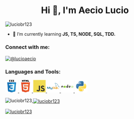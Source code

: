 

<h1 align="center">Hi 👋, I'm Aecio Lucio</h1>


<p align="left"> <img src="https://komarev.com/ghpvc/?username=luciobr123&label=Profile%20views&color=0e75b6&style=flat" alt="luciobr123" /> </p>


- 🌱 I’m currently learning **JS, TS, NODE, SQL, TDD.**

<h3 align="left">Connect with me:</h3>
<p align="left">
<a href="https://instagram.com/@lucioaecio" target="blank"><img align="center" src="https://raw.githubusercontent.com/rahuldkjain/github-profile-readme-generator/master/src/images/icons/Social/instagram.svg" alt="@lucioaecio" height="30" width="40" /></a>
</p>

<h3 align="left">Languages and Tools:</h3>
<p align="left"> <a href="https://www.w3schools.com/css/" target="_blank" rel="noreferrer"> <img src="https://raw.githubusercontent.com/devicons/devicon/master/icons/css3/css3-original-wordmark.svg" alt="css3" width="40" height="40"/> </a> <a href="https://www.w3.org/html/" target="_blank" rel="noreferrer"> <img src="https://raw.githubusercontent.com/devicons/devicon/master/icons/html5/html5-original-wordmark.svg" alt="html5" width="40" height="40"/> </a> <a href="https://developer.mozilla.org/en-US/docs/Web/JavaScript" target="_blank" rel="noreferrer"> <img src="https://raw.githubusercontent.com/devicons/devicon/master/icons/javascript/javascript-original.svg" alt="javascript" width="40" height="40"/> </a> <a href="https://www.mysql.com/" target="_blank" rel="noreferrer"> <img src="https://raw.githubusercontent.com/devicons/devicon/master/icons/mysql/mysql-original-wordmark.svg" alt="mysql" width="40" height="40"/> </a> <a href="https://nodejs.org" target="_blank" rel="noreferrer"> <img src="https://raw.githubusercontent.com/devicons/devicon/master/icons/nodejs/nodejs-original-wordmark.svg" alt="nodejs" width="40" height="40"/> </a>  <a href="https://www.python.org" target="_blank" rel="noreferrer"> <img src="https://raw.githubusercontent.com/devicons/devicon/master/icons/python/python-original.svg" alt="python" width="40" height="40"/>

<p><img align="left" src="https://github-readme-stats.vercel.app/api/top-langs?username=luciobr123&show_icons=true&theme=dark&locale=en&layout=compact" alt="luciobr123" /></p>

<p>&nbsp;<img align="center" src="https://github-readme-stats.vercel.app/api?username=luciobr123&show_icons=true&theme=dark&locale=en" alt="luciobr123" /></p>

<p><img align="center" src="https://github-readme-streak-stats.herokuapp.com/?user=luciobr123&theme=dark" alt="luciobr123" /></p>

